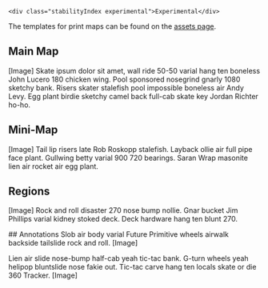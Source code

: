 ```html|span-1,no-source,plain
<div class="stabilityIndex experimental">Experimental</div>
```

The templates for print maps can be found on the [assets page](assets).

## Main Map
[Image]
Skate ipsum dolor sit amet, wall ride 50-50 varial hang ten boneless John Lucero 180 chicken wing. Pool sponsored nosegrind gnarly 1080 sketchy bank. Risers skater stalefish pool impossible boneless air Andy Levy. Egg plant birdie sketchy camel back full-cab skate key Jordan Richter ho-ho.

## Mini-Map
[Image]
Tail lip risers late Rob Roskopp stalefish. Layback ollie air full pipe face plant. Gullwing betty varial 900 720 bearings. Saran Wrap masonite lien air rocket air egg plant.

## Regions
[Image]
Rock and roll disaster 270 nose bump nollie. Gnar bucket Jim Phillips varial kidney stoked deck. Deck hardware hang ten blunt 270.

## Annotations
Slob air body varial Future Primitive wheels airwalk backside tailslide rock and roll.
[Image]

Lien air slide nose-bump half-cab yeah tic-tac bank. G-turn wheels yeah helipop bluntslide nose fakie out. Tic-tac carve hang ten locals skate or die 360 Tracker.
[Image]
